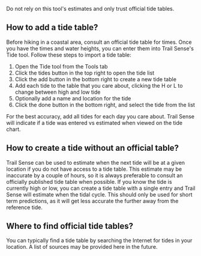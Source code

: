 Do not rely on this tool's estimates and only trust official tide tables.

## How to add a tide table?
Before hiking in a coastal area, consult an official tide table for times. Once you have the times and water heights, you can enter them into Trail Sense's Tide tool. Follow these steps to import a tide table:
1. Open the Tide tool from the Tools tab
2. Click the tides button in the top right to open the tide list
3. Click the add button in the bottom right to create a new tide table
4. Add each tide to the table that you care about, clicking the H or L to change between high and low tide
5. Optionally add a name and location for the tide
6. Click the done button in the bottom right, and select the tide from the list

For the best accuracy, add all tides for each day you care about. Trail Sense will indicate if a tide was entered vs estimated when viewed on the tide chart.

## How to create a tide without an official table?
Trail Sense can be used to estimate when the next tide will be at a given location if you do not have access to a tide table. This estimate may be inaccurate by a couple of hours, so it is always preferable to consult an officially published tide table when possible. If you know the tide is currently high or low, you can create a tide table with a single entry and Trail Sense will estimate when the tidal cycle. This should only be used for short term predictions, as it will get less accurate the further away from the reference tide. 

## Where to find official tide tables?
You can typically find a tide table by searching the Internet for tides in your location. A list of sources may be provided here in the future.